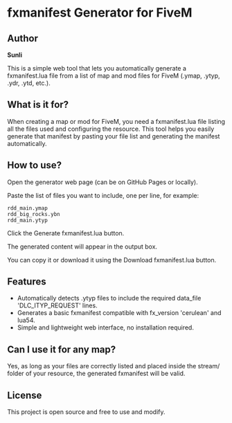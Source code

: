 
# fxmanifest Generator for FiveM

## Author

**Sunli**  

This is a simple web tool that lets you automatically generate a fxmanifest.lua file from a list of map and mod files for FiveM (.ymap, .ytyp, .ydr, .ytd, etc.).

## What is it for?

When creating a map or mod for FiveM, you need a fxmanifest.lua file listing all the files used and configuring the resource. This tool helps you easily generate that manifest by pasting your file list and generating the manifest automatically.

## How to use?

Open the generator web page (can be on GitHub Pages or locally).

Paste the list of files you want to include, one per line, for example:

```
rdd_main.ymap
rdd_big_rocks.ybn
rdd_main.ytyp
```

Click the Generate fxmanifest.lua button.

The generated content will appear in the output box.

You can copy it or download it using the Download fxmanifest.lua button.

## Features

- Automatically detects .ytyp files to include the required data_file 'DLC_ITYP_REQUEST' lines.
- Generates a basic fxmanifest compatible with fx_version 'cerulean' and lua54.
- Simple and lightweight web interface, no installation required.

## Can I use it for any map?

Yes, as long as your files are correctly listed and placed inside the stream/ folder of your resource, the generated fxmanifest will be valid.

## License

This project is open source and free to use and modify.
